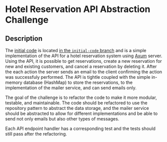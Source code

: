 # Hotel Reservation API Abstraction Challenge

## Description
The [initial code](https://github.com/welf/reservation-service-challenge/blob/initial-code/src/main.rs) is located [in the `initial-code` branch](https://github.com/welf/reservation-service-challenge/tree/initial-code) and is a simple implementation of the API for a hotel reservation system using [Axum](https://docs.rs/axum/latest/axum/) server. Using the API, it is possible to get reservations, create a new reservation for new and existing customers, and cancel a reservation by deleting it. After the each action the server sends an email to the client confirming the action was successfuly performed. The API is tightle coupled with the simple in-memory database (HashMap) to store the reservations, to the implementation of the mailer service, and can send emails only.

The goal of the challenge is to refactor the code to make it more modular, testable, and maintainable. The code should be refactored to use the repository pattern to abstract the data storage, and the mailer service should be abstracted to allow for different implementations and be able to send not only emails but also other types of messages.

Each API endpoint handler has a corresponding test and the tests should still pass after the refactoring.
